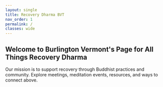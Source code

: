 ```yaml
---
layout: single
title: Recovery Dharma BVT
nav_order: 1
permalink: /
classes: wide
---
```

## Welcome to Burlington Vermont's Page for All Things Recovery Dharma 

Our mission is to support recovery through Buddhist practices and community. Explore meetings, meditation events, resources, and ways to connect above.